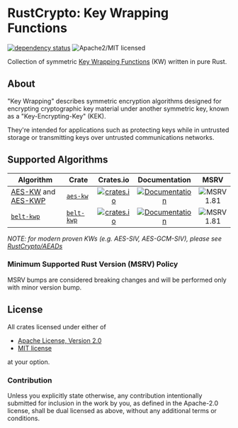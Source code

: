 # RustCrypto: Key Wrapping Functions

[![dependency status][deps-image]][deps-link] ![Apache2/MIT licensed][license-image]

Collection of symmetric [Key Wrapping Functions][KW] (KW) written in pure Rust.

## About

"Key Wrapping" describes symmetric encryption algorithms designed for encrypting
cryptographic key material under another symmetric key, known as a
"Key-Encrypting-Key" (KEK).

They're intended for applications such as protecting keys while in untrusted
storage or transmitting keys over untrusted communications networks.

## Supported Algorithms

| Algorithm | Crate  | Crates.io     | Documentation | MSRV |
|-----------|--------|:-------------:|:-------------:|:----:|
| [AES-KW] and [AES-KWP] | [`aes‑kw`] | [![crates.io](https://img.shields.io/crates/v/aes-kw.svg)](https://crates.io/crates/aes-kw) | [![Documentation](https://docs.rs/aes-kw/badge.svg)](https://docs.rs/aes-kw) | ![MSRV 1.81][msrv-1.81] |
| [`belt-kwp`][belt-kwp-spec] | [`belt-kwp`][belt-kwp-crate] | [![crates.io](https://img.shields.io/crates/v/belt-kwp.svg)](https://crates.io/crates/belt-kwp) | [![Documentation](https://docs.rs/belt-kwp/badge.svg)](https://docs.rs/belt-kwp) | ![MSRV 1.81][msrv-1.81] |

*NOTE: for modern proven KWs (e.g. AES-SIV, AES-GCM-SIV), please see [RustCrypto/AEADs]*

### Minimum Supported Rust Version (MSRV) Policy

MSRV bumps are considered breaking changes and will be performed only with minor version bump.

## License

All crates licensed under either of

 * [Apache License, Version 2.0](http://www.apache.org/licenses/LICENSE-2.0)
 * [MIT license](http://opensource.org/licenses/MIT)

at your option.

### Contribution

Unless you explicitly state otherwise, any contribution intentionally submitted for inclusion in the work by you, as defined in the Apache-2.0 license, shall be dual licensed as above, without any additional terms or conditions.

[//]: # (badges)

[license-image]: https://img.shields.io/badge/license-Apache2.0/MIT-blue.svg
[deps-image]: https://deps.rs/repo/github/RustCrypto/key-wraps/status.svg
[deps-link]: https://deps.rs/repo/github/RustCrypto/key-wraps
[msrv-1.81]: https://img.shields.io/badge/rustc-1.81.0+-blue.svg

[//]: # (crates)

[`aes‑kw`]: ./aes-kw
[belt-kwp-crate]: ./belt-kwp

[//]: # (algorithms)

[KW]: https://en.wikipedia.org/wiki/Key_Wrap
[AES-KW]: https://datatracker.ietf.org/doc/html/rfc3394
[AES-KWP]: https://datatracker.ietf.org/doc/html/rfc5649
[belt-kwp-spec]: https://apmi.bsu.by/assets/files/std/belt-spec371.pdf
[RustCrypto/AEADs]: https://github.com/RustCrypto/AEADs
